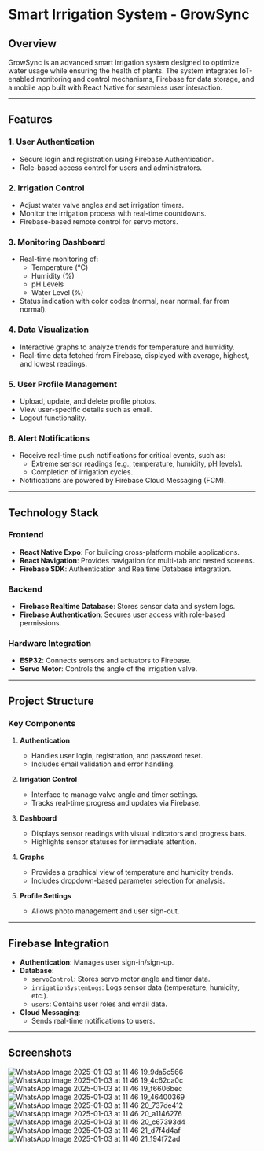 # Smart Irrigation System - GrowSync

## Overview
GrowSync is an advanced smart irrigation system designed to optimize water usage while ensuring the health of plants. The system integrates IoT-enabled monitoring and control mechanisms, Firebase for data storage, and a mobile app built with React Native for seamless user interaction.

---

## Features

### 1. **User Authentication**
   - Secure login and registration using Firebase Authentication.
   - Role-based access control for users and administrators.

### 2. **Irrigation Control**
   - Adjust water valve angles and set irrigation timers.
   - Monitor the irrigation process with real-time countdowns.
   - Firebase-based remote control for servo motors.

### 3. **Monitoring Dashboard**
   - Real-time monitoring of:
     - Temperature (°C)
     - Humidity (%)
     - pH Levels
     - Water Level (%)
   - Status indication with color codes (normal, near normal, far from normal).

### 4. **Data Visualization**
   - Interactive graphs to analyze trends for temperature and humidity.
   - Real-time data fetched from Firebase, displayed with average, highest, and lowest readings.

### 5. **User Profile Management**
   - Upload, update, and delete profile photos.
   - View user-specific details such as email.
   - Logout functionality.

### 6. **Alert Notifications**
   - Receive real-time push notifications for critical events, such as:
     - Extreme sensor readings (e.g., temperature, humidity, pH levels).
     - Completion of irrigation cycles.
   - Notifications are powered by Firebase Cloud Messaging (FCM).

---

## Technology Stack

### Frontend
- **React Native Expo**: For building cross-platform mobile applications.
- **React Navigation**: Provides navigation for multi-tab and nested screens.
- **Firebase SDK**: Authentication and Realtime Database integration.

### Backend
- **Firebase Realtime Database**: Stores sensor data and system logs.
- **Firebase Authentication**: Secures user access with role-based permissions.

### Hardware Integration
- **ESP32**: Connects sensors and actuators to Firebase.
- **Servo Motor**: Controls the angle of the irrigation valve.

---

## Project Structure

### Key Components

1. **Authentication**
   - Handles user login, registration, and password reset.
   - Includes email validation and error handling.

2. **Irrigation Control**
   - Interface to manage valve angle and timer settings.
   - Tracks real-time progress and updates via Firebase.

3. **Dashboard**
   - Displays sensor readings with visual indicators and progress bars.
   - Highlights sensor statuses for immediate attention.

4. **Graphs**
   - Provides a graphical view of temperature and humidity trends.
   - Includes dropdown-based parameter selection for analysis.

5. **Profile Settings**
   - Allows photo management and user sign-out.

---

## Firebase Integration
- **Authentication**: Manages user sign-in/sign-up.
- **Database**:
  - `servoControl`: Stores servo motor angle and timer data.
  - `irrigationSystemLogs`: Logs sensor data (temperature, humidity, etc.).
  - `users`: Contains user roles and email data.
- **Cloud Messaging**:
  - Sends real-time notifications to users.

---

## Screenshots

![WhatsApp Image 2025-01-03 at 11 46 19_9da5c566](https://github.com/user-attachments/assets/64e30aae-bc3a-433a-9180-800c64492509)
![WhatsApp Image 2025-01-03 at 11 46 19_4c62ca0c](https://github.com/user-attachments/assets/6c0bc7ea-3338-48b2-a551-7ee8f17289cd)
![WhatsApp Image 2025-01-03 at 11 46 19_f6606bec](https://github.com/user-attachments/assets/b485ed83-581b-41af-ab84-bb26822a8a3f)
![WhatsApp Image 2025-01-03 at 11 46 19_46400369](https://github.com/user-attachments/assets/4c73c205-c1b9-4bb0-af4a-e40cf2e2810c)
![WhatsApp Image 2025-01-03 at 11 46 20_737de412](https://github.com/user-attachments/assets/45d4bd21-75f7-417b-ba2c-9de69c441416)
![WhatsApp Image 2025-01-03 at 11 46 20_a1146276](https://github.com/user-attachments/assets/2a986e50-5ce0-48d0-ba49-3806f533b61c)
![WhatsApp Image 2025-01-03 at 11 46 20_c67393d4](https://github.com/user-attachments/assets/982b3448-95da-4d0f-8cce-85052a5d2000)
![WhatsApp Image 2025-01-03 at 11 46 21_d7f4d4af](https://github.com/user-attachments/assets/bc6cf1ef-9643-45a8-ae2f-71a8fe021547)
![WhatsApp Image 2025-01-03 at 11 46 21_194f72ad](https://github.com/user-attachments/assets/2a6eb820-e0ce-4765-859c-93e1127ae01e)

